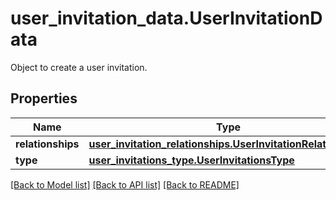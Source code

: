 # user_invitation_data.UserInvitationData

Object to create a user invitation.
## Properties
Name | Type | Description | Notes
------------ | ------------- | ------------- | -------------
**relationships** | [**user_invitation_relationships.UserInvitationRelationships**](UserInvitationRelationships.md) |  | [optional] 
**type** | [**user_invitations_type.UserInvitationsType**](UserInvitationsType.md) |  | [optional] 

[[Back to Model list]](README.md#documentation-for-models) [[Back to API list]](README.md#documentation-for-api-endpoints) [[Back to README]](README.md)


